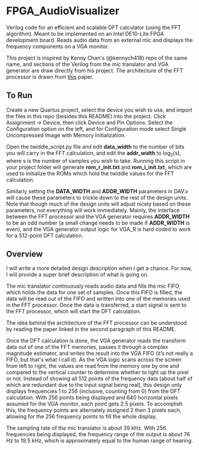 # FPGA_AudioVisualizer
Verilog code for an efficient and scalable DFT calculator (using the FFT algorithm). Meant to be implemented on an Intel DE10-Lite FPGA development board. Reads audio data from an external mic and displays the frequency components on a VGA monitor.

This project is inspired by Kenny Chan's (@kennych418) repo of the same name, and sections of the Verilog from the mic translator and VGA generator are draw directly from his project. The architecture of the FFT processor is drawn from [this](http://web.mit.edu/6.111/www/f2017/handouts/FFTtutorial121102.pdf?fbclid=IwAR1bvgwIdH4KpCR6y5HdHb4cVpvUhySQTUzOMBI4a99tWIJc6waVf-O8PHQ) paper.

## To Run
Create a new Quartus project, select the device you wish to use, and import the files in this repo (besides this README) into the project. Click Assignment -> Device, then click Device and Pin Options. Select the Configuration option on the left, and for Configuration mode select Single Uncompressed Image with Memory Initialization. 

Open the twiddle_script.py file and edit **data_width** to the number of bits you will carry in the FFT calculation, and edit the **addr_width** to log<sub>2</sub>(s), where s is the number of samples you wish to take. Running this script in your project folder will generate **rom_r_init.txt** and **rom_i_init.txt**, which are used to initialize the ROMs which hold the twiddle values for the FFT calculation. 

Similarly setting the **DATA_WIDTH** and **ADDR_WIDTH** parameters in DAV.v will cause these parameters to trickle down to the rest of the design units. Note that though much of the design units will adjust nicely based on these parameters, not everything will work immediately. Mainly, the interface between the FFT processor and the VGA generator requires **ADDR_WIDTH** to be an odd number (a small change needs to be made if **ADDR_WIDTH** is even), and the VGA generator output logic for VGA_R is hard coded to work for a 512-point DFT calculation. 

## Overview
I will write a more detailed design description when I get a chance. For now, I will provide a super brief description of what is going on. 

The mic translator continuously reads audio data and fills the mic FIFO, which holds the data for one set of samples. Once this FIFO is filled, the data will be read out of the FIFO and written into one of the memories used in the FFT processor. Once the data is transferred, a start signal is sent to the FFT processor, which will start the DFT calculation. 

The idea behind the architecture of the FFT processor can be understood by reading the paper linked in the second paragraph of this README. 

Once the DFT calculation is done, the VGA generator reads the transform data out of one of the FFT memories, passes it through a complex magnitude estimator, and writes the result into the VGA FIFO (it’s not really a FIFO, but that's what I call it). As the VGA logic scans across the screen from left to right, the values are read from the memory one by one and compared to the vertical counter to determine whether to light up the pixel or not. Instead of showing all 512 points of the frequency data (about half of which are redundant due to the input signal being real), this design only displays frequencies 1 to 256 (inclusive, counting from 0) from the DFT calculation. With 256 points being displayed and 640 horizontal pixels assumed for the VGA monitor, each point gets 2.5 pixels. To accomplish this, the frequency points are alternately assigned 2 then 3 pixels each, allowing for the 256 frequency points to fill the whole display. 

The sampling rate of the mic translator is about 39 kHz. With 256 frequencies being displayed, the frequency range of the output is about 76 Hz to 19.5 kHz, which is approximately equal to the human range of hearing.
